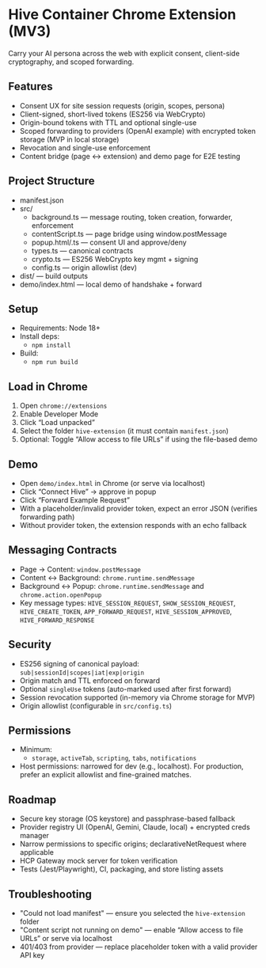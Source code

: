 # Hive Container Chrome Extension (MV3)

Carry your AI persona across the web with explicit consent, client-side cryptography, and scoped forwarding.

## Features
- Consent UX for site session requests (origin, scopes, persona)
- Client-signed, short-lived tokens (ES256 via WebCrypto)
- Origin-bound tokens with TTL and optional single-use
- Scoped forwarding to providers (OpenAI example) with encrypted token storage (MVP in local storage)
- Revocation and single-use enforcement
- Content bridge (page <-> extension) and demo page for E2E testing

## Project Structure
- manifest.json
- src/
  - background.ts — message routing, token creation, forwarder, enforcement
  - contentScript.ts — page bridge using window.postMessage
  - popup.html/.ts — consent UI and approve/deny
  - types.ts — canonical contracts
  - crypto.ts — ES256 WebCrypto key mgmt + signing
  - config.ts — origin allowlist (dev)
- dist/ — build outputs
- demo/index.html — local demo of handshake + forward

## Setup
- Requirements: Node 18+
- Install deps:
  - `npm install`
- Build:
  - `npm run build`

## Load in Chrome
1. Open `chrome://extensions`
2. Enable Developer Mode
3. Click “Load unpacked”
4. Select the folder `hive-extension` (it must contain `manifest.json`)
5. Optional: Toggle “Allow access to file URLs” if using the file-based demo

## Demo
- Open `demo/index.html` in Chrome (or serve via localhost)
- Click “Connect Hive” → approve in popup
- Click “Forward Example Request”
- With a placeholder/invalid provider token, expect an error JSON (verifies forwarding path)
- Without provider token, the extension responds with an echo fallback

## Messaging Contracts
- Page → Content: `window.postMessage`
- Content ↔ Background: `chrome.runtime.sendMessage`
- Background ↔ Popup: `chrome.runtime.sendMessage` and `chrome.action.openPopup`
- Key message types: `HIVE_SESSION_REQUEST`, `SHOW_SESSION_REQUEST`, `HIVE_CREATE_TOKEN`, `APP_FORWARD_REQUEST`, `HIVE_SESSION_APPROVED`, `HIVE_FORWARD_RESPONSE`

## Security
- ES256 signing of canonical payload: `sub|sessionId|scopes|iat|exp|origin`
- Origin match and TTL enforced on forward
- Optional `singleUse` tokens (auto-marked used after first forward)
- Session revocation supported (in-memory via Chrome storage for MVP)
- Origin allowlist (configurable in `src/config.ts`)

## Permissions
- Minimum:
  - `storage`, `activeTab`, `scripting`, `tabs`, `notifications`
- Host permissions: narrowed for dev (e.g., localhost). For production, prefer an explicit allowlist and fine-grained matches.

## Roadmap
- Secure key storage (OS keystore) and passphrase-based fallback
- Provider registry UI (OpenAI, Gemini, Claude, local) + encrypted creds manager
- Narrow permissions to specific origins; declarativeNetRequest where applicable
- HCP Gateway mock server for token verification
- Tests (Jest/Playwright), CI, packaging, and store listing assets

## Troubleshooting
- "Could not load manifest" — ensure you selected the `hive-extension` folder
- "Content script not running on demo" — enable “Allow access to file URLs” or serve via localhost
- 401/403 from provider — replace placeholder token with a valid provider API key
